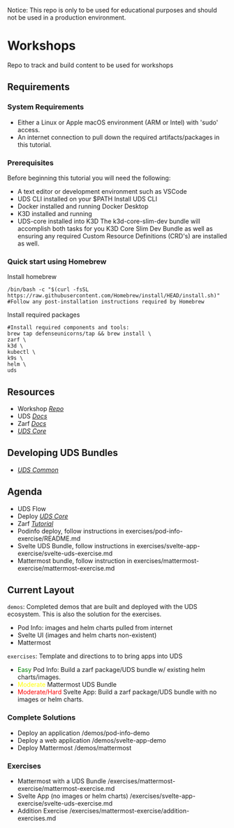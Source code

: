 Notice: This repo is only to be used for educational purposes and should not be used in a production environment.

# Workshops

Repo to track and build content to be used for workshops

## Requirements

### System Requirements

- Either a Linux or Apple macOS environment (ARM or Intel) with 'sudo' access.
- An internet connection to pull down the required artifacts/packages in this tutorial.

### Prerequisites

Before beginning this tutorial you will need the following:
- A text editor or development environment such as VSCode
- UDS CLI installed on your $PATH Install UDS CLI
- Docker installed and running Docker Desktop
- K3D installed and running
- UDS-core installed into K3D The k3d-core-slim-dev bundle will accomplish both tasks for you K3D Core Slim Dev Bundle as well as ensuring any required Custom Resource Definitions (CRD's) are installed as well.

### Quick start using Homebrew

Install homebrew
```
/bin/bash -c "$(curl -fsSL https://raw.githubusercontent.com/Homebrew/install/HEAD/install.sh)"
#Follow any post-installation instructions required by Homebrew
```

Install required packages
```
#Install required components and tools:
brew tap defenseunicorns/tap && brew install \
zarf \
k3d \
kubectl \
k9s \
helm \
uds
```

## Resources

- Workshop _[Repo](https://github.com/defenseunicorns/workshops)_
- UDS _[Docs](https://uds.defenseunicorns.com/docs/why-usd/)_
- Zarf _[Docs](https://docs.zarf.dev/)_
- _[UDS Core](https://github.com/defenseunicorns/uds-core)_

## Developing UDS Bundles

- _[UDS Common](https://github.com/defenseunicorns/uds-common)_

## Agenda

- UDS Flow
- Deploy _[UDS Core](https://github.com/defenseunicorns/uds-core)_
- Zarf _[Tutorial](https://docs.zarf.dev/tutorials/0-creating-a-zarf-package/)_
- Podinfo deploy, follow instructions in exercises/pod-info-exercise/README.md
- Svelte UDS Bundle, follow instructions in exercises/svelte-app-exercise/svelte-uds-exercise.md
- Mattermost bundle, follow instruction in exercises/mattermost-exercise/mattermost-exercise.md


## Current Layout

`demos`: Completed demos that are built and deployed with the UDS ecosystem. This is also the solution for the exercises.

- Pod Info: images and helm charts pulled from internet
- Svelte UI (images and helm charts non-existent)
- Mattermost

`exercises`: Template and directions to to bring apps into UDS

- <span style="color:green">Easy</span> Pod Info: Build a zarf package/UDS bundle w/ existing helm charts/images.
- <span style="color:yellow">Moderate</span> Mattermost UDS Bundle
- <span style="color:red">Moderate/Hard</span> Svelte App: Build a zarf package/UDS bundle with no images or helm charts.

### Complete Solutions

- Deploy an application /demos/pod-info-demo
- Deploy a web application /demos/svelte-app-demo
- Deploy Mattermost /demos/mattermost

### Exercises

- Mattermost with a UDS Bundle /exercises/mattermost-exercise/mattermost-exercise.md
- Svelte App (no images or helm charts) /exercises/svelte-app-exercise/svelte-uds-exercise.md
- Addition Exercise /exercises/mattermost-exercise/addition-exercises.md
